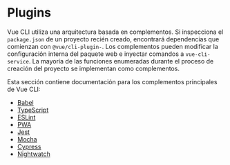 # Plugins

Vue CLI utiliza una arquitectura basada en complementos. Si inspecciona el `package.json` de un proyecto recién creado, encontrará dependencias que comienzan con `@vue/cli-plugin-`. Los complementos pueden modificar la configuración interna del paquete web e inyectar comandos a `vue-cli-service`. La mayoría de las funciones enumeradas durante el proceso de creación del proyecto se implementan como complementos.

Esta sección contiene documentación para los complementos principales de Vue CLI:

- [Babel](babel.md)
- [TypeScript](typescript.md)
- [ESLint](eslint.md)
- [PWA](pwa.md)
- [Jest](unit-jest.md)
- [Mocha](unit-mocha.md)
- [Cypress](e2e-cypress.md)
- [Nightwatch](e2e-nightwatch.md)
